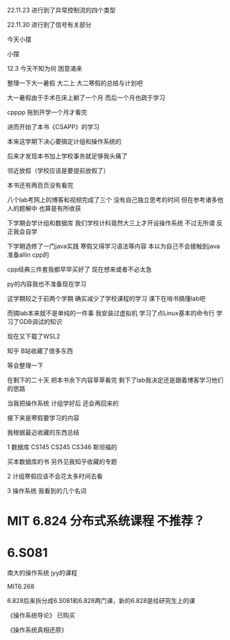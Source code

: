 22.11.23 进行到了异常控制流的四个类型

22.11.30 进行到了信号有关部分

今天小摆

小摆

12.3 今天不知为何 困意涌来

整理一下大一暑假 大二上 大二寒假的总结与计划吧

大一暑假由于手术在床上躺了一个月 而后一个月也疏于学习

cpppp 拖到开学一个月才看完

进而开始了本书《CSAPP》的学习

本来这学期下决心要搞定计组和操作系统的

后来才发现本书加上学校事务就足够我头痛了

邻近放假（学校应该是要提前放假了）

本书还有两百页没有看完

八个lab考网上的博客和视频完成了三个 没有自己独立思考的时间 但在参考诸多他人的题解中 也算是有所收获

下学期会学计组和数据库 我们学校计科竟然大三上才开设操作系统 不过无所谓 反正我会自学

下学期选修了一门java实践 寒假又得学习语法等内容 本以为自己不会接触到java 准备allin cpp的

cpp经典三件套我都早早买好了 现在想来或者不必太急

py的内容我也不准备现在学习

这学期较之于前两个学期 确实减少了学校课程的学习 课下在啃书搞懂lab吧

而搞lab本来就不是单纯的一件事 我安装过虚拟机 学习了点Linux基本的命令行 学习了GDB调试的知识

现在又下载了WSL2

知乎 B站收藏了很多东西

等会整理一下

在剩下的二十天 把本书余下内容草草看完 剩下了lab我决定还是跟着博客学习他们的思路

当我把操作系统 计组学好后 还会再回来的

接下来是寒假要学习的内容

我根据最近收藏的东西总结

1 数据库 CS145 CS245 CS346 斯坦福的

买本数据库的书 另外见我知乎收藏的专题

2 计组寒假应该不会花太多时间去看

3 操作系统 我看到的几个名词

# MIT 6.824 分布式系统课程 不推荐？



#  6.S081 

南大的操作系统 jyy的课程

MIT6.268

6.828后来拆分成6.S081和6.828两门课，新的6.828是给研究生上的课

《操作系统导论》 已购买

《操作系统真相还原》

